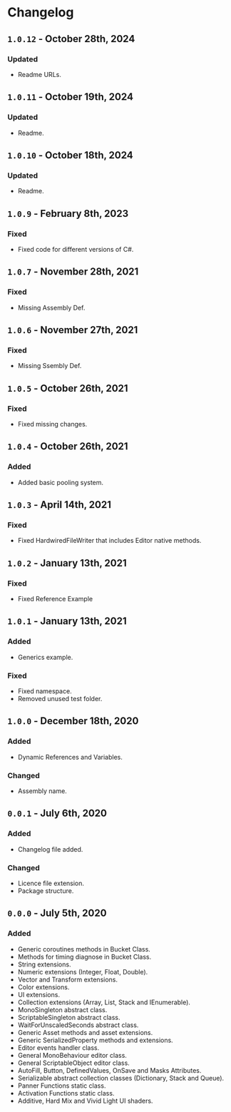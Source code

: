 # Changelog

## `1.0.12` - October 28th, 2024
### Updated
- Readme URLs.

## `1.0.11` - October 19th, 2024
### Updated
- Readme.

## `1.0.10` - October 18th, 2024
### Updated
- Readme.

## `1.0.9` - February 8th, 2023
### Fixed
- Fixed code for different versions of C#.


## `1.0.7` - November 28th, 2021
### Fixed
- Missing Assembly Def.


## `1.0.6` - November 27th, 2021
### Fixed
- Missing Ssembly Def.


## `1.0.5` - October 26th, 2021
### Fixed
- Fixed missing changes.


## `1.0.4` - October 26th, 2021
### Added
- Added basic pooling system.


## `1.0.3` - April 14th, 2021
### Fixed
- Fixed HardwiredFileWriter that includes Editor native methods.


## `1.0.2` - January 13th, 2021
### Fixed
- Fixed Reference Example


## `1.0.1` - January 13th, 2021
### Added
- Generics example.
### Fixed
- Fixed namespace.
- Removed unused test folder.


## `1.0.0` - December 18th, 2020
### Added
- Dynamic References and Variables.
### Changed
- Assembly name.


## `0.0.1` - July 6th, 2020
### Added
- Changelog file added.
### Changed
- Licence file extension.
- Package structure.


## `0.0.0` - July 5th, 2020
### Added
- Generic coroutines methods in Bucket Class.
- Methods for timing diagnose in Bucket Class.
- String extensions.
- Numeric extensions (Integer, Float, Double).
- Vector and Transform extensions.
- Color extensions.
- UI extensions.
- Collection extensions (Array, List, Stack and IEnumerable).
- MonoSingleton abstract class.
- ScriptableSingleton abstract class.
- WaitForUnscaledSeconds abstract class.
- Generic Asset methods and asset extensions.
- Generic SerializedProperty methods and extensions.
- Editor events handler class.
- General MonoBehaviour editor class.
- General ScriptableObject editor class.
- AutoFill, Button, DefinedValues, OnSave and Masks Attributes.
- Serializable abstract collection classes (Dictionary, Stack and Queue).
- Panner Functions static class.
- Activation Functions static class.
- Additive, Hard Mix and Vivid Light UI shaders.
 
